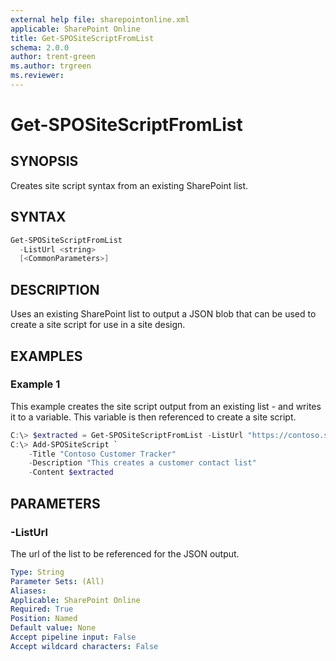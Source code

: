 ```yaml
---
external help file: sharepointonline.xml
applicable: SharePoint Online
title: Get-SPOSiteScriptFromList
schema: 2.0.0
author: trent-green
ms.author: trgreen
ms.reviewer:
---
```


# Get-SPOSiteScriptFromList

## SYNOPSIS

Creates site script syntax from an existing SharePoint list.

## SYNTAX

```powershell
Get-SPOSiteScriptFromList
  -ListUrl <string>
  [<CommonParameters>]
```

## DESCRIPTION

Uses an existing SharePoint list to output a JSON blob that can be used to create a site script for use in a site design. 

## EXAMPLES

### Example 1

This example creates the site script output from an existing list - and writes it to a variable. This variable is then referenced to create a site script.

```powershell
C:\> $extracted = Get-SPOSiteScriptFromList -ListUrl "https://contoso.sharepoint.com/sites/strategy/customer-contacts"
C:\> Add-SPOSiteScript `
    -Title "Contoso Customer Tracker"
    -Description "This creates a customer contact list"
    -Content $extracted
```

## PARAMETERS

### -ListUrl
The url of the list to be referenced for the JSON output.

```yaml
Type: String
Parameter Sets: (All)
Aliases: 
Applicable: SharePoint Online
Required: True
Position: Named
Default value: None
Accept pipeline input: False
Accept wildcard characters: False 
```
